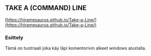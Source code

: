 ## TAKE A (COMMAND) LINE

[https://hiramesaurus.github.io/Take-a-Line/](https://hiramesaurus.github.io/Take-a-Line/)

### Esittely
Tämä on tuotriaali joka käy läpi komentorivin alkeet windows alustalla. 
